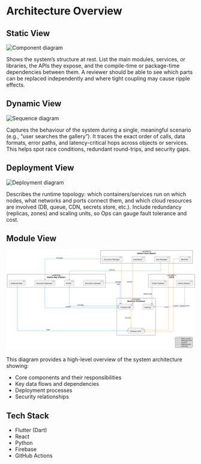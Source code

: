 # Architecture Overview

## Static View

![Component diagram](./StaticView.svg)

Shows the system’s structure at rest. List the main modules, services, or libraries, the APIs they expose, and the compile-time or package-time dependencies between them. A reviewer should be able to see which parts can be replaced independently and where tight coupling may cause ripple effects.

## Dynamic View

![Sequence diagram](./DynamicView.svg)

Captures the behaviour of the system during a single, meaningful scenario (e.g., “user searches the gallery”). It traces the exact order of calls, data formats, error paths, and latency-critical hops across objects or services. This helps spot race conditions, redundant round-trips, and security gaps.

## Deployment View

![Deployment diagram](./Deployment.svg)

Describes the runtime topology: which containers/services run on which nodes, what networks and ports connect them, and which cloud resources are involved (DB, queue, CDN, secrets store, etc.). Include redundancy (replicas, zones) and scaling units, so Ops can gauge fault tolerance and cost.

## Module View

![Module diagram](./modul_diagram.png)

This diagram provides a high-level overview of the system architecture showing:
- Core components and their responsibilities
- Key data flows and dependencies
- Deployment processes
- Security relationships
  
## Tech Stack
- Flutter (Dart)
- React
- Python
- Firebase
- GitHub Actions
